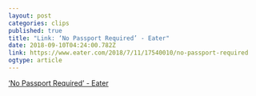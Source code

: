 ```yaml
---
layout: post 
categories: clips 
published: true 
title: "Link: ‘No Passport Required’ - Eater" 
date: 2018-09-10T04:24:00.782Z 
link: https://www.eater.com/2018/7/11/17540010/no-passport-required 
ogtype: article 
---
```

[ ‘No Passport Required’ - Eater ]( https://www.eater.com/2018/7/11/17540010/no-passport-required ) 
